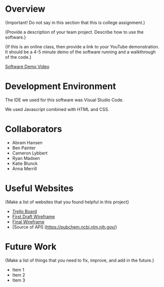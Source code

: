 # Overview

{Important!  Do not say in this section that this is college assignment.}

{Provide a description of your team project.  Describe how to use the software.}

{If this is an online class, then provide a link to your YouTube demonstration.  It should be a 4-5 minute demo of the software running and a walkthrough of the code.}

[Software Demo Video](http://youtube.link.goes.here)

# Development Environment

The IDE we used for this software was Visual Studio Code.

We used Javascript combined with HTML and CSS.

# Collaborators
* Abram Hansen
* Ben Painter
* Cameron Lybbert
* Ryan Madsen
* Katie Blunck
* Anna Merrill

# Useful Websites

{Make a list of websites that you found helpful in this project}
* [Trello Board](https://trello.com/invite/b/C1aJ9Kuv/4b2be3d1dc7588c7ca4810c210b640b2/brain-matter-workspace)
* [First Draft Wireframe](https://wireframe.cc/f51zs4)
* [Final Wireframe](https://wireframe.cc/jxJ7qb)
* [Source of API] (https://pubchem.ncbi.nlm.nih.gov/)

# Future Work

{Make a list of things that you need to fix, improve, and add in the future.}
* Item 1
* Item 2
* Item 3
